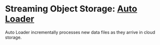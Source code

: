 # Streaming Object Storage: [Auto Loader](https://docs.databricks.com/en/ingestion/cloud-object-storage/auto-loader/index.html)
Auto Loader incrementally processes new data files as they arrive in cloud storage.
